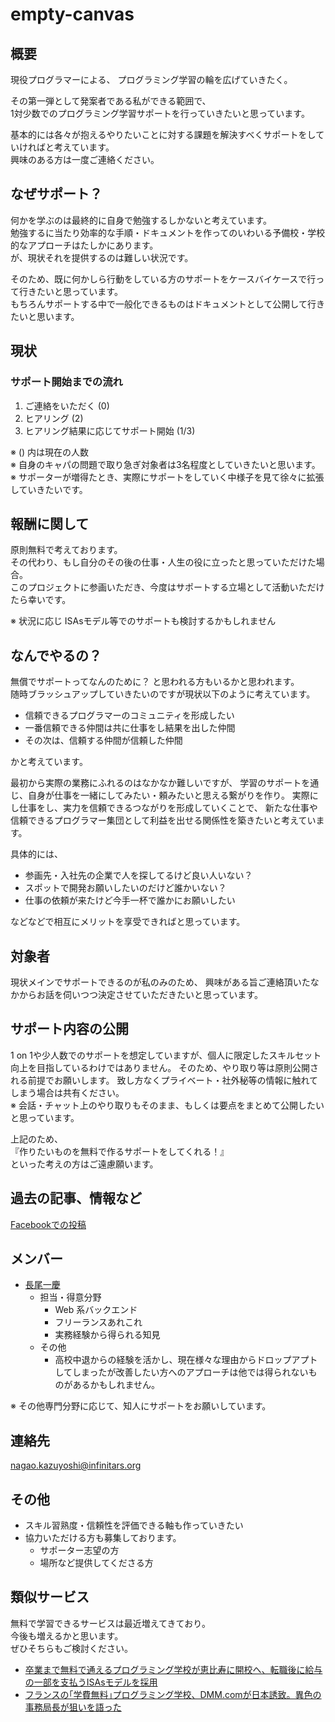 # empty-canvas

## 概要

現役プログラマーによる、
プログラミング学習の輪を広げていきたく。

その第一弾として発案者である私ができる範囲で、  
1対少数でのプログラミング学習サポートを行っていきたいと思っています。

基本的には各々が抱えるやりたいことに対する課題を解決すべくサポートをしていければと考えています。  
興味のある方は一度ご連絡ください。

## なぜサポート？

何かを学ぶのは最終的に自身で勉強するしかないと考えています。  
勉強するに当たり効率的な手順・ドキュメントを作ってのいわいる予備校・学校的なアプローチはたしかにあります。  
が、現状それを提供するのは難しい状況です。  

そのため、既に何かしら行動をしている方のサポートをケースバイケースで行って行きたいと思っています。  
もちろんサポートする中で一般化できるものはドキュメントとして公開して行きたいと思います。  

## 現状

###  サポート開始までの流れ

1. ご連絡をいただく (0)
2. ヒアリング (2)
3. ヒアリング結果に応じてサポート開始 (1/3)

※ () 内は現在の人数  
※ 自身のキャパの問題で取り急ぎ対象者は3名程度としていきたいと思います。  
※ サポーターが増得たとき、実際にサポートをしていく中様子を見て徐々に拡張していきたいです。

## 報酬に関して

原則無料で考えております。  
その代わり、もし自分のその後の仕事・人生の役に立ったと思っていただけた場合。  
このプロジェクトに参画いただき、今度はサポートする立場として活動いただけたら幸いです。

※ 状況に応じ ISAsモデル等でのサポートも検討するかもしれません

## なんでやるの？

無償でサポートってなんのために？
と思われる方もいるかと思われます。  
随時ブラッシュアップしていきたいのですが現状以下のように考えています。

* 信頼できるプログラマーのコミュニティを形成したい
* 一番信頼できる仲間は共に仕事をし結果を出した仲間
* その次は、信頼する仲間が信頼した仲間

かと考えています。

最初から実際の業務にふれるのはなかなか難しいですが、
学習のサポートを通じ、自身が仕事を一緒にしてみたい・頼みたいと思える繋がりを作り。
実際にし仕事をし、実力を信頼できるつながりを形成していくことで、
新たな仕事や信頼できるプログラマー集団として利益を出せる関係性を築きたいと考えています。

具体的には、
* 参画先・入社先の企業で人を探してるけど良い人いない？
* スポットで開発お願いしたいのだけど誰かいない？
* 仕事の依頼が来たけど今手一杯で誰かにお願いしたい

などなどで相互にメリットを享受できればと思っています。


## 対象者

現状メインでサポートできるのが私のみのため、
興味がある旨ご連絡頂いたなかからお話を伺いつつ決定させていただきたいと思っています。

## サポート内容の公開

1 on 1や少人数でのサポートを想定していますが、個人に限定したスキルセット向上を目指しているわけではありません。  そのため、やり取り等は原則公開される前提でお願いします。
致し方なくプライベート・社外秘等の情報に触れてしまう場合は共有ください。  
※ 会話・チャット上のやり取りもそのまま、もしくは要点をまとめて公開したいと思っています。

上記のため、  
『作りたいものを無料で作るサポートをしてくれる！』  
といった考えの方はご遠慮願います。

## 過去の記事、情報など

[Facebookでの投稿](https://www.facebook.com/nkazuyoshi/posts/2503451683275505)

## メンバー

* [長尾一慶](https://www.linkedin.com/in/%E4%B8%80%E6%85%B6-%E9%95%B7%E5%B0%BE-35452a13b/)
    * 担当・得意分野
        * Web 系バックエンド
        * フリーランスあれこれ
        * 実務経験から得られる知見
    * その他
        * 高校中退からの経験を活かし、現在様々な理由からドロップアプトしてしまったが改善したい方へのアプローチは他では得られないものがあるかもしれません。
    

※ その他専門分野に応じて、知人にサポートをお願いしています。

## 連絡先

nagao.kazuyoshi@infinitars.org 

## その他

* スキル習熟度・信頼性を評価できる軸も作っていきたい
* 協力いただける方も募集しております。
    * サポーター志望の方
    * 場所など提供してくださる方

## 類似サービス

無料で学習できるサービスは最近増えてきており。  
今後も増えるかと思います。  
ぜひそちらもご検討ください。

* [卒業まで無料で通えるプログラミング学校が恵比寿に開校へ、転職後に給与の一部を支払うISAsモデルを採用](https://jp.techcrunch.com/2019/11/29/labot/?fbclid=IwAR2semf0odihMtIsh523S2DtnoxCm7ss4-Tr1uqqAg5jL8V93hQCxB2z4_4)
* [フランスの｢学費無料｣プログラミング学校、DMM.comが日本誘致。異色の事務局長が狙いを語った](https://www.businessinsider.jp/post-203263?fbclid=IwAR0s57GmI0BYK4pnxqiP4KbKwjKgeerL2NEqWXN5cJILSpHgkqP_nxQopBE)

